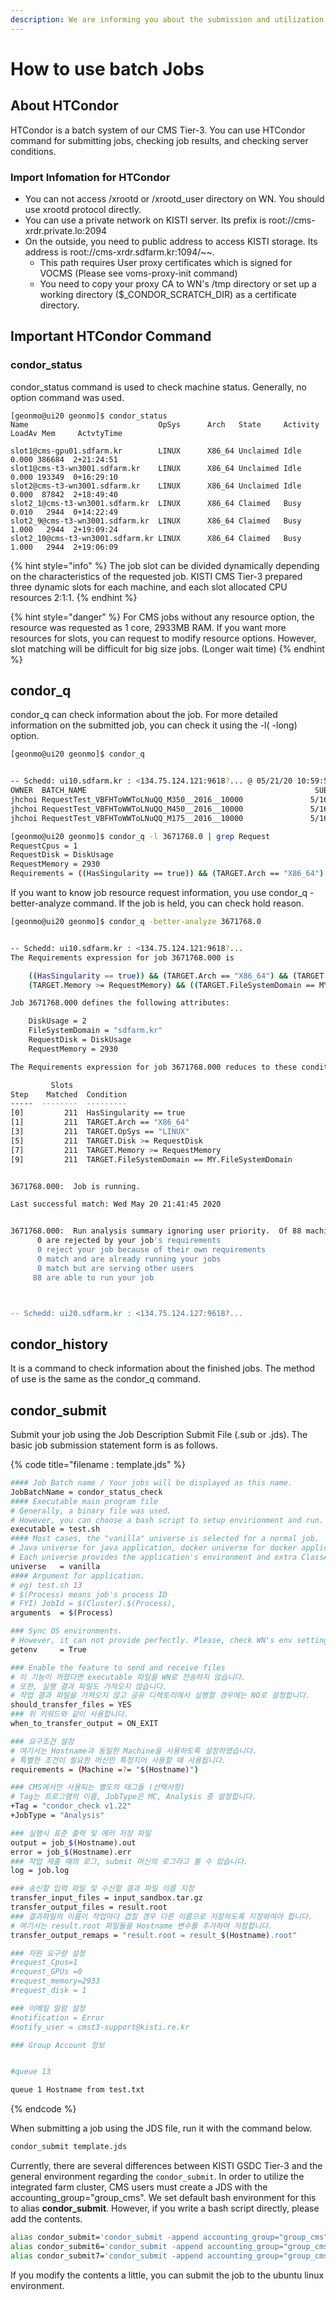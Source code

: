 ```yaml
---
description: We are informing you about the submission and utilization of batch job.
---
```


# How to use batch Jobs

## About HTCondor

HTCondor is a batch system of our CMS Tier-3. You can use HTCondor command for submitting jobs, checking job results, and checking server conditions.

### Import Infomation for HTCondor

* You can not access /xrootd or /xrootd\_user directory on WN. You should use xrootd protocol directly.
* You can use a private network on KISTI server. Its prefix is root://cms-xrdr.private.lo:2094&#x20;
* On the outside, you need to public address to access KISTI storage. Its address is root://cms-xrdr.sdfarm.kr:1094/\~\~.
  * This path requires User proxy certificates which is signed for VOCMS (Please see voms-proxy-init command)
  * You need to copy your proxy CA to WN's /tmp directory or set up a working directory ($\_CONDOR\_SCRATCH\_DIR) as a certificate directory.

## Important HTCondor Command

### condor\_status

condor\_status command is used to check machine status. Generally, no option command was used.

```
[geonmo@ui20 geonmo]$ condor_status                                                                                                                         
Name                             OpSys      Arch   State     Activity LoadAv Mem     ActvtyTime                                                             
                                                                                                                                                            
slot1@cms-gpu01.sdfarm.kr        LINUX      X86_64 Unclaimed Idle      0.000 386684  2+21:24:51                                                             
slot1@cms-t3-wn3001.sdfarm.kr    LINUX      X86_64 Unclaimed Idle      0.000 193349  0+16:29:10                                                             
slot2@cms-t3-wn3001.sdfarm.kr    LINUX      X86_64 Unclaimed Idle      0.000  87842  2+18:49:40                                                             
slot2_1@cms-t3-wn3001.sdfarm.kr  LINUX      X86_64 Claimed   Busy      0.010   2944  0+14:22:49                                                             
slot2_9@cms-t3-wn3001.sdfarm.kr  LINUX      X86_64 Claimed   Busy      1.000   2944  2+19:09:24                                                             
slot2_10@cms-t3-wn3001.sdfarm.kr LINUX      X86_64 Claimed   Busy      1.000   2944  2+19:06:09       
```

{% hint style="info" %}
The job slot can be divided dynamically depending on the characteristics of the requested job. KISTI CMS Tier-3 prepared three dynamic slots for each machine, and each slot allocated CPU resources 2:1:1.
{% endhint %}

{% hint style="danger" %}
For CMS jobs without any resource option, the resource was requested as 1 core, 2933MB RAM. If you want more resources for slots, you can request to modify resource options. However, slot matching will be difficult for big size jobs. (Longer wait time)
{% endhint %}

## condor\_q

condor\_q can check information about the job. For more detailed information on the submitted job, you can check it using the -l( -long) option.

```bash
[geonmo@ui20 geonmo]$ condor_q


-- Schedd: ui10.sdfarm.kr : <134.75.124.121:9618?... @ 05/21/20 10:59:50
OWNER  BATCH_NAME                                                   SUBMITTED   DONE   RUN    IDLE   HOLD  TOTAL JOB_IDS
jhchoi RequestTest_VBFHToWWToLNuQQ_M350__2016__10000               5/16 15:46      _      1      _      _      1 3671768.0
jhchoi RequestTest_VBFHToWWToLNuQQ_M450__2016__10000               5/16 15:46      _      1      _      _      1 3671777.0
jhchoi RequestTest_VBFHToWWToLNuQQ_M175__2016__10000               5/16 15:46      _      1      _      _      1 3671780.0

[geonmo@ui20 geonmo]$ condor_q -l 3671768.0 | grep Request
RequestCpus = 1
RequestDisk = DiskUsage
RequestMemory = 2930
Requirements = ((HasSingularity == true)) && (TARGET.Arch == "X86_64") && (TARGET.OpSys == "LINUX") && (TARGET.Disk >= RequestDisk) && (TARGET.Memory >= RequestMemory) && ((TARGET.FileSystemDomain == MY.FileSystemDomain) || (TARGET.HasFileTransfer))

```

If you want to know job resource request information, you use condor\_q  -better-analyze command. If the job is held, you can check hold reason.

```bash
[geonmo@ui20 geonmo]$ condor_q -better-analyze 3671768.0 


-- Schedd: ui10.sdfarm.kr : <134.75.124.121:9618?...
The Requirements expression for job 3671768.000 is

    ((HasSingularity == true)) && (TARGET.Arch == "X86_64") && (TARGET.OpSys == "LINUX") && (TARGET.Disk >= RequestDisk) &&
    (TARGET.Memory >= RequestMemory) && ((TARGET.FileSystemDomain == MY.FileSystemDomain) || (TARGET.HasFileTransfer))

Job 3671768.000 defines the following attributes:

    DiskUsage = 2
    FileSystemDomain = "sdfarm.kr"
    RequestDisk = DiskUsage
    RequestMemory = 2930

The Requirements expression for job 3671768.000 reduces to these conditions:

         Slots
Step    Matched  Condition
-----  --------  ---------
[0]         211  HasSingularity == true
[1]         211  TARGET.Arch == "X86_64"
[3]         211  TARGET.OpSys == "LINUX"
[5]         211  TARGET.Disk >= RequestDisk
[7]         211  TARGET.Memory >= RequestMemory
[9]         211  TARGET.FileSystemDomain == MY.FileSystemDomain


3671768.000:  Job is running.

Last successful match: Wed May 20 21:41:45 2020


3671768.000:  Run analysis summary ignoring user priority.  Of 88 machines,
      0 are rejected by your job's requirements
      0 reject your job because of their own requirements
      0 match and are already running your jobs
      0 match but are serving other users
     88 are able to run your job



-- Schedd: ui20.sdfarm.kr : <134.75.124.127:9618?...

```

## condor\_history

It is a command to check information about the finished jobs. The method of use is the same as the condor\_q command.

## condor\_submit

Submit your job using the Job Description Submit File (.sub or .jds). The basic job submission statement form is as follows.

{% code title="filename : template.jds" %}
```bash
#### Job Batch name / Your jobs will be displayed as this name.
JobBatchName = condor_status_check
#### Executable main program file
# Generally, a binary file was used. 
# However, you can choose a bash script to setup envirionment and run. 
executable = test.sh
#### Most cases, the "vanilla" universe is selected for a normal job. 
# Java universe for java application, docker universe for docker application.
# Each universe provides the application's environment and extra ClassADs.
universe   = vanilla
#### Argument for application.
# eg) test.sh 13
# $(Process) means job's process ID
# FYI) JobId = $(Cluster).$(Process),  
arguments  = $(Process)

### Sync OS environments.
# However, it can not provide perfectly. Please, check WN's env setting.
getenv     = True

### Enable the feature to send and receive files
# 이 기능이 꺼졌다면 executable 파일을 WN로 전송하지 않습니다.
# 또한, 실행 결과 파일도 가져오지 않습니다. 
# 작업 결과 파일을 가져오지 않고 공유 디렉토리에서 실행할 경우에는 NO로 설정합니다.
should_transfer_files = YES
### 위 키워드와 같이 사용합니다.
when_to_transfer_output = ON_EXIT

### 요구조건 설정
# 여기서는 Hostname과 동일한 Machine을 사용하도록 설정하였습니다.
# 특별한 조건이 필요한 머신만 특정지어 사용할 때 사용됩니다.
requirements = (Machine =?= "$(Hostname)")

### CMS에서만 사용되는 별도의 태그들 (선택사항)
# Tag는 프로그램의 이름, JobType은 MC, Analysis 중 설정합니다.
+Tag = "condor_check v1.22"
+JobType = "Analysis"

### 실행시 표준 출력 및 에러 저장 파일
output = job_$(Hostname).out
error = job_$(Hostname).err
### 작업 제출 때의 로그, submit 머신의 로그라고 볼 수 있습니다.
log = job.log

### 송신할 입력 파일 및 수신할 결과 파일 이름 지정
transfer_input_files = input_sandbox.tar.gz 
transfer_output_files = result.root
### 결과파일의 이름이 작업마다 겹칠 경우 다른 이름으로 저장하도록 지정하여야 합니다.
# 여기서는 result.root 파일들을 Hostname 변수를 추가하여 저장합니다.
transfer_output_remaps = "result.root = result_$(Hostname).root"

### 자원 요구량 설정
#request_Cpus=1
#request_GPUs =0 
#request_memory=2933
#request_disk = 1

### 이메일 알람 설정
#notification = Error
#notify_user = cmst3-support@kisti.re.kr

### Group Account 정보


#queue 13

queue 1 Hostname from test.txt
```
{% endcode %}

When submitting a job using the JDS file, run it with the command below.

```bash
condor_submit template.jds
```

Currently, there are several differences between KISTI GSDC Tier-3 and the general environment regarding the `condor_submit`. In order to utilize the integrated farm cluster, CMS users must create a JDS with the accounting\_group="group\_cms". We set default bash environment for this to alias **condor\_submit**. However, if you write a bash script directly, please add the contents.

```bash
alias condor_submit='condor_submit -append accounting_group="group_cms"'
alias condor_submit6='condor_submit -append accounting_group="group_cms" -append "+SingularityImage=\"/cvmfs/singularity.opensciencegrid.org/opensciencegrid/osgvo-el6:latest\"" -append "+SingularityBindCVMFS=True" -append "+SingularityBind=\"/cvmfs,/cms,/share,/cms_scratch\""'
alias condor_submit7='condor_submit -append accounting_group="group_cms" -append "+SingularityImage=\"/cvmfs/singularity.opensciencegrid.org/opensciencegrid/osgvo-el7:latest\"" -append "+SingularityBindCVMFS=True" -append "+SingularityBind=\"/cvmfs,/cms,/share,/cms_scratch\""'
```

If you modify the contents a little, you can submit the job to the ubuntu linux environment.

